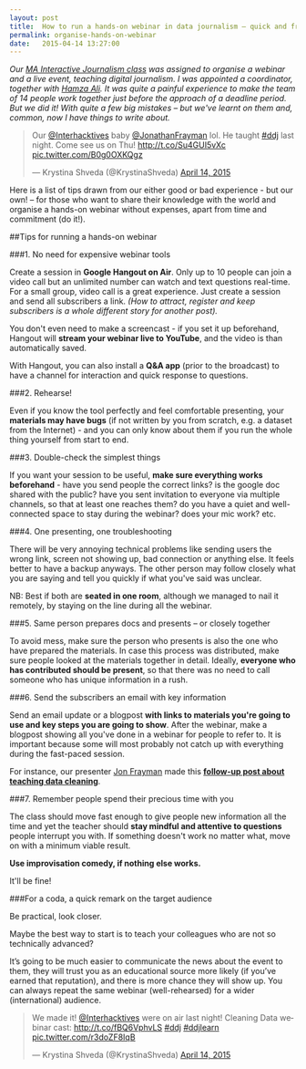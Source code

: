 ```yaml
---
layout: post
title:  How to run a hands-on webinar in data journalism – quick and free
permalink: organise-hands-on-webinar
date:   2015-04-14 13:27:00
---
```


_Our [MA Interactive Journalism class](http://www.interhacktives.com) was assigned to organise a webinar and a live event, teaching digital journalism. I was appointed a coordinator, together with [Hamza Ali](https://twitter.com/Hamza_M_Ali). It was quite a painful experience to make the team of 14 people work together just before the approach of a deadline period. But we did it! With quite a few big mistakes – but we've learnt on them and, common, now I have things to write about._

<blockquote class="twitter-tweet" lang="en"><p lang="en" dir="ltr">Our <a href="https://twitter.com/Interhacktives">@Interhacktives</a> baby <a href="https://twitter.com/JonathanFrayman">@JonathanFrayman</a> lol. He taught <a href="https://twitter.com/hashtag/ddj?src=hash">#ddj</a> last night. Come see us on Thu! <a href="http://t.co/Su4GUI5vXc">http://t.co/Su4GUI5vXc</a> <a href="http://t.co/B0g0OXKQgz">pic.twitter.com/B0g0OXKQgz</a></p>&mdash; Krystina Shveda (@KrystinaShveda) <a href="https://twitter.com/KrystinaShveda/status/587928532342480897">April 14, 2015</a></blockquote> <script async src="//platform.twitter.com/widgets.js" charset="utf-8"></script>

Here is a list of tips drawn from our either good or bad experience - but our own! – for those who want to share their knowledge with the world and organise a hands-on webinar without expenses, apart from time and commitment (do it!).

##Tips for running a hands-on webinar
 
###1. No need for expensive webinar tools

Create a session in **Google Hangout on Air**. Only up to 10 people can join a video call but an unlimited number can watch and text questions real-time. For a small group, video call is a great experience. Just create a session and send all subscribers a link. _(How to attract, register and keep subscribers is a whole different story for another post)._

You don't even need to make a screencast - if you set it up beforehand, Hangout will **stream your webinar live to YouTube**, and the video is than automatically saved.

With Hangout, you can also install a **Q&A app** (prior to the broadcast) to have a channel for interaction and quick response to questions. 

###2. Rehearse!

Even if you know the tool perfectly and feel comfortable presenting, your **materials may have bugs** (if not written by you from scratch, e.g. a dataset from the Internet) - and you can only know about them if you run the whole thing yourself from start to end.

###3. Double-check the simplest things

If you want your session to be useful, **make sure everything works beforehand** - have you send people the correct links? is the google doc shared with the public? have you sent invitation to everyone via multiple channels, so that at least one reaches them? do you have a quiet and well-connected space to stay during the webinar? does your mic work? etc.

###4. One presenting, one troubleshooting

There will be very annoying technical problems like sending users the wrong link, screen not showing up, bad connection or anything else. It feels better to have a backup anyways. The other person may follow closely what you are saying and tell you quickly if what you've said was unclear. 

NB: Best if both are **seated in one room**, although we managed to nail it remotely, by staying on the line during all the webinar.

###5. Same person prepares docs and presents – or closely together

To avoid mess, make sure the person who presents is also the one who have prepared the materials. In case this process was distributed, make sure people looked at the materials together in detail. Ideally, **everyone who has contributed should be present**, so that there was no need to call someone who has unique information in a rush.

###6. Send the subscribers an email with key information

Send an email update or a blogpost **with links to materials you're going to use and key steps you are going to show**. After the webinar, make a blogpost showing all you've done in a webinar for people to refer to. It is important because some will most probably not catch up with everything during the fast-paced session. 

For instance, our presenter [Jon Frayman](https://twitter.com/JonathanFrayman) made this **[follow-up post about teaching data cleaning](https://jonathanfrayman.wordpress.com/2015/04/05/how-to-clean-data-in-excel/)**.

###7. Remember people spend their precious time with you

The class should move fast enough to give people new information all the time and yet the teacher should **stay mindful and attentive to questions** people interrupt you with. If something doesn't work no matter what, move on with a minimum viable result. 

**Use improvisation comedy, if nothing else works.**

It'll be fine!

###For a coda, a quick remark on the target audience

Be practical, look closer. 

Maybe the best way to start is to teach your colleagues who are not so technically advanced? 

It’s going to be much easier to communicate the news about the event to them, they will trust you as an educational source more likely (if you’ve earned that reputation), and there is more chance they will show up. You can always repeat the same webinar (well-rehearsed) for a wider (international) audience.

<blockquote class="twitter-tweet" lang="en"><p lang="en" dir="ltr">We made it! <a href="https://twitter.com/Interhacktives">@Interhacktives</a> were on air last night! Cleaning Data webinar cast: <a href="http://t.co/fBQ6VphvLS">http://t.co/fBQ6VphvLS</a> <a href="https://twitter.com/hashtag/ddj?src=hash">#ddj</a> <a href="https://twitter.com/hashtag/ddjlearn?src=hash">#ddjlearn</a> <a href="http://t.co/r3doZF8IqB">pic.twitter.com/r3doZF8IqB</a></p>&mdash; Krystina Shveda (@KrystinaShveda) <a href="https://twitter.com/KrystinaShveda/status/587924159373643776">April 14, 2015</a></blockquote> <script async src="//platform.twitter.com/widgets.js" charset="utf-8"></script>